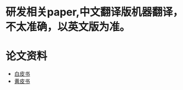 # 研发相关paper,中文翻译版机器翻译，不太准确，以英文版为准。 

 
# 论文资料 
* [白皮书](https://www.truechain.pro/Truechain.pdf) 
* [黄皮书](https://github.com/truechain/wiki/blob/master/docs-cn/yellowpaper.md)
